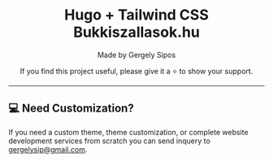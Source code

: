 <h1 align="center">Hugo + Tailwind CSS Bukkiszallasok.hu</h1>


<p align="center">Made by Gergely Sipos</a></p>
<p align=center> If you find this project useful, please give it a ⭐ to show your support.</p>

---

## 💻 Need Customization?

If you need a custom theme, theme customization, or complete website development services from scratch you can send inquery to gergelysip@gmail.com.
